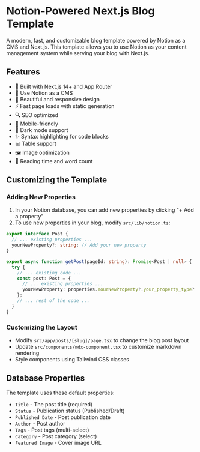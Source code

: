 # Notion-Powered Next.js Blog Template

A modern, fast, and customizable blog template powered by Notion as a CMS and Next.js. This template allows you to use Notion as your content management system while serving your blog with Next.js.

## Features

- 🚀 Built with Next.js 14+ and App Router
- 📝 Use Notion as a CMS
- 🎨 Beautiful and responsive design
- ⚡ Fast page loads with static generation
- 🔍 SEO optimized
- 📱 Mobile-friendly
- 🌙 Dark mode support
- ✨ Syntax highlighting for code blocks
- 📊 Table support
- 🖼️ Image optimization
- 📅 Reading time and word count

## Customizing the Template

### Adding New Properties

1. In your Notion database, you can add new properties by clicking "+ Add a property"
2. To use new properties in your blog, modify `src/lib/notion.ts`:

```typescript
export interface Post {
  // ... existing properties ...
  yourNewProperty?: string; // Add your new property
}

export async function getPost(pageId: string): Promise<Post | null> {
  try {
    // ... existing code ...
    const post: Post = {
      // ... existing properties ...
      yourNewProperty: properties.YourNewProperty?.your_property_type?.value,
    };
    // ... rest of the code ...
  }
}
```

### Customizing the Layout

- Modify `src/app/posts/[slug]/page.tsx` to change the blog post layout
- Update `src/components/mdx-component.tsx` to customize markdown rendering
- Style components using Tailwind CSS classes

## Database Properties

The template uses these default properties:

- `Title` - The post title (required)
- `Status` - Publication status (Published/Draft)
- `Published Date` - Post publication date
- `Author` - Post author
- `Tags` - Post tags (multi-select)
- `Category` - Post category (select)
- `Featured Image` - Cover image URL
